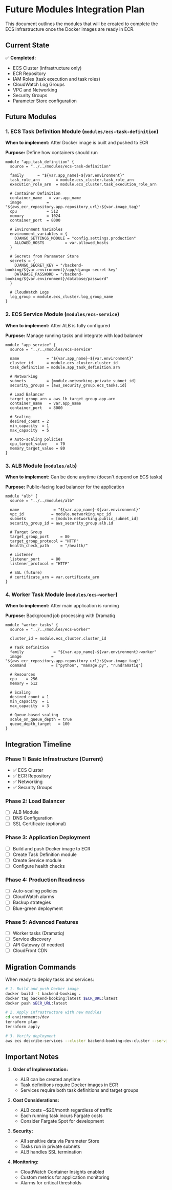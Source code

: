 # Future Modules Integration Plan

This document outlines the modules that will be created to complete the ECS infrastructure once the Docker images are ready in ECR.

## Current State

✅ **Completed:**
- ECS Cluster (infrastructure only)
- ECR Repository
- IAM Roles (task execution and task roles)
- CloudWatch Log Groups
- VPC and Networking
- Security Groups
- Parameter Store configuration

## Future Modules

### 1. ECS Task Definition Module (`modules/ecs-task-definition`)

**When to implement:** After Docker image is built and pushed to ECR

**Purpose:** Define how containers should run

```hcl
module "app_task_definition" {
  source = "../../modules/ecs-task-definition"
  
  family      = "${var.app_name}-${var.environment}"
  task_role_arn       = module.ecs_cluster.task_role_arn
  execution_role_arn  = module.ecs_cluster.task_execution_role_arn
  
  # Container Definition
  container_name   = var.app_name
  image           = "${aws_ecr_repository.app.repository_url}:${var.image_tag}"
  cpu             = 512
  memory          = 1024
  container_port  = 8000
  
  # Environment Variables
  environment_variables = {
    DJANGO_SETTINGS_MODULE = "config.settings.production"
    ALLOWED_HOSTS         = var.allowed_hosts
  }
  
  # Secrets from Parameter Store
  secrets = {
    DJANGO_SECRET_KEY = "/backend-booking/${var.environment}/app/django-secret-key"
    DATABASE_PASSWORD = "/backend-booking/${var.environment}/database/password"
  }
  
  # CloudWatch Logs
  log_group = module.ecs_cluster.log_group_name
}
```

### 2. ECS Service Module (`modules/ecs-service`)

**When to implement:** After ALB is fully configured

**Purpose:** Manage running tasks and integrate with load balancer

```hcl
module "app_service" {
  source = "../../modules/ecs-service"
  
  name            = "${var.app_name}-${var.environment}"
  cluster_id      = module.ecs_cluster.cluster_id
  task_definition = module.app_task_definition.arn
  
  # Networking
  subnets         = [module.networking.private_subnet_id]
  security_groups = [aws_security_group.ecs_tasks.id]
  
  # Load Balancer
  target_group_arn = aws_lb_target_group.app.arn
  container_name   = var.app_name
  container_port   = 8000
  
  # Scaling
  desired_count = 2
  min_capacity  = 1
  max_capacity  = 5
  
  # Auto-scaling policies
  cpu_target_value    = 70
  memory_target_value = 80
}
```

### 3. ALB Module (`modules/alb`)

**When to implement:** Can be done anytime (doesn't depend on ECS tasks)

**Purpose:** Public-facing load balancer for the application

```hcl
module "alb" {
  source = "../../modules/alb"
  
  name               = "${var.app_name}-${var.environment}"
  vpc_id            = module.networking.vpc_id
  subnets           = [module.networking.public_subnet_id]
  security_group_id = aws_security_group.alb.id
  
  # Target Group
  target_group_port     = 80
  target_group_protocol = "HTTP"
  health_check_path     = "/health/"
  
  # Listener
  listener_port     = 80
  listener_protocol = "HTTP"
  
  # SSL (future)
  # certificate_arn = var.certificate_arn
}
```

### 4. Worker Task Module (`modules/ecs-worker`)

**When to implement:** After main application is running

**Purpose:** Background job processing with Dramatiq

```hcl
module "worker_tasks" {
  source = "../../modules/ecs-worker"
  
  cluster_id = module.ecs_cluster.cluster_id
  
  # Task Definition
  family             = "${var.app_name}-${var.environment}-worker"
  image             = "${aws_ecr_repository.app.repository_url}:${var.image_tag}"
  command           = ["python", "manage.py", "rundramatiq"]
  
  # Resources
  cpu    = 256
  memory = 512
  
  # Scaling
  desired_count = 1
  min_capacity  = 1
  max_capacity  = 3
  
  # Queue-based scaling
  scale_on_queue_depth = true
  queue_depth_target   = 100
}
```

## Integration Timeline

### Phase 1: Basic Infrastructure (Current)
- ✅ ECS Cluster
- ✅ ECR Repository
- ✅ Networking
- ✅ Security Groups

### Phase 2: Load Balancer
- [ ] ALB Module
- [ ] DNS Configuration
- [ ] SSL Certificate (optional)

### Phase 3: Application Deployment
- [ ] Build and push Docker image to ECR
- [ ] Create Task Definition module
- [ ] Create Service module
- [ ] Configure health checks

### Phase 4: Production Readiness
- [ ] Auto-scaling policies
- [ ] CloudWatch alarms
- [ ] Backup strategies
- [ ] Blue-green deployment

### Phase 5: Advanced Features
- [ ] Worker tasks (Dramatiq)
- [ ] Service discovery
- [ ] API Gateway (if needed)
- [ ] CloudFront CDN

## Migration Commands

When ready to deploy tasks and services:

```bash
# 1. Build and push Docker image
docker build -t backend-booking .
docker tag backend-booking:latest $ECR_URL:latest
docker push $ECR_URL:latest

# 2. Apply infrastructure with new modules
cd environments/dev
terraform plan
terraform apply

# 3. Verify deployment
aws ecs describe-services --cluster backend-booking-dev-cluster --services backend-booking-dev
```

## Important Notes

1. **Order of Implementation:**
   - ALB can be created anytime
   - Task definitions require Docker images in ECR
   - Services require both task definitions and target groups

2. **Cost Considerations:**
   - ALB costs ~$20/month regardless of traffic
   - Each running task incurs Fargate costs
   - Consider Fargate Spot for development

3. **Security:**
   - All sensitive data via Parameter Store
   - Tasks run in private subnets
   - ALB handles SSL termination

4. **Monitoring:**
   - CloudWatch Container Insights enabled
   - Custom metrics for application monitoring
   - Alarms for critical thresholds